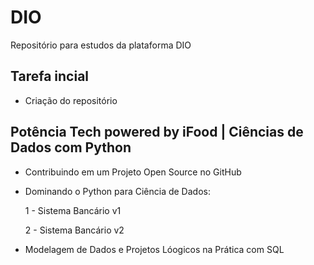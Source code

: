 # DIO
Repositório para estudos da plataforma DIO

## Tarefa incial
- Criação do repositório

## Potência Tech powered by iFood | Ciências de Dados com Python
- Contribuindo em um Projeto Open Source no GitHub
- Dominando o Python para Ciência de Dados:

  1 - Sistema Bancário v1

  2 - Sistema Bancário v2
  
- Modelagem de Dados e Projetos Lóogicos na Prática com SQL 
